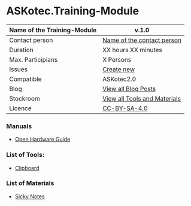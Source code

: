 # ASKotec.Training-Module

| Name of the Training-Module | v.1.0            |
| ----------------- | -------------------------- |
| Contact person    | [Name of the contact person](https://github.com/opencultureagency) |
| Duration          | XX hours XX minutes        |
| Max. Participians | X Persons                  |
| Issues            | [Create new](https://github.com/opencultureagency/ASKotec.Training-Modules.Template/issues/new)|
| Compatible        | ASKotec2.0                 |
| Blog              | [View all Blog Posts](https://askotec.openculture.agency/category/training-modules/)|
| Stockroom         | [View all Tools and Materials](https://askotec.openculture.agency/product-category/training-modules/)|
| Licence           | [CC-BY-SA-4.0](LICENSE.md)|

### Manuals
* [Open Hardware Guide](https://askotec.openculture.agency/product/open-hardware-guide/)

### List of Tools:
* [Clipboard](https://askotec.openculture.agency/product/clipboard/)

### List of Materials
* [Sicky Notes](https://askotec.openculture.agency/product/sticky-notes/)
